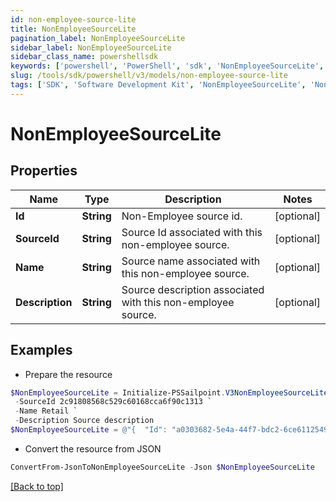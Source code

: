 ```yaml
---
id: non-employee-source-lite
title: NonEmployeeSourceLite
pagination_label: NonEmployeeSourceLite
sidebar_label: NonEmployeeSourceLite
sidebar_class_name: powershellsdk
keywords: ['powershell', 'PowerShell', 'sdk', 'NonEmployeeSourceLite', 'NonEmployeeSourceLite'] 
slug: /tools/sdk/powershell/v3/models/non-employee-source-lite
tags: ['SDK', 'Software Development Kit', 'NonEmployeeSourceLite', 'NonEmployeeSourceLite']
---
```



# NonEmployeeSourceLite

## Properties

Name | Type | Description | Notes
------------ | ------------- | ------------- | -------------
**Id** | **String** | Non-Employee source id. | [optional] 
**SourceId** | **String** | Source Id associated with this non-employee source. | [optional] 
**Name** | **String** | Source name associated with this non-employee source. | [optional] 
**Description** | **String** | Source description associated with this non-employee source. | [optional] 

## Examples

- Prepare the resource
```powershell
$NonEmployeeSourceLite = Initialize-PSSailpoint.V3NonEmployeeSourceLite  -Id a0303682-5e4a-44f7-bdc2-6ce6112549c1 `
 -SourceId 2c91808568c529c60168cca6f90c1313 `
 -Name Retail `
 -Description Source description
$NonEmployeeSourceLite = @"{  "Id": "a0303682-5e4a-44f7-bdc2-6ce6112549c1", "SourceId": "2c91808568c529c60168cca6f90c1313", "Name": "Retail", "Description": "Source description" }"@
```

- Convert the resource from JSON
```powershell
ConvertFrom-JsonToNonEmployeeSourceLite -Json $NonEmployeeSourceLite
```


[[Back to top]](#) 

